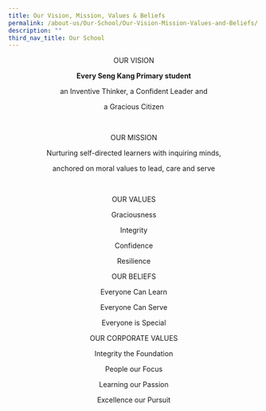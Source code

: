 ```yaml
---
title: Our Vision, Mission, Values & Beliefs
permalink: /about-us/Our-School/Our-Vision-Mission-Values-and-Beliefs/
description: ""
third_nav_title: Our School
---
```

<center>


	
OUR VISION


**Every Seng Kang Primary student**

an Inventive Thinker, a Confident Leader and 
	
a Gracious Citizen
	
<br>
  
OUR MISSION

Nurturing self-directed learners with inquiring minds,

anchored on moral values to lead, care and serve

  
<br>
	

OUR VALUES

Graciousness

Integrity

Confidence

Resilience


OUR BELIEFS

Everyone Can Learn

Everyone Can Serve

Everyone is Special

  
OUR CORPORATE VALUES
	
	
	

Integrity the Foundation

People our Focus

Learning our Passion

Excellence our Pursuit

</center>